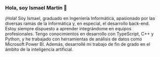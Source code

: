 ### Hola, soy Ismael Martín 👋

¡Hola! Soy Ismael, graduado en Ingeniería Informática, apasionado por las diversas ramas de la informática y, en especial, el desarrollo back-end. Estoy siempre dispuesto a aprender integrándome en equipos profesionales. Tengo conocimientos en desarrollo con TypeScript, C++ y Python, y he trabajado con herramientas de análisis de datos como Microsoft Power BI. Además, desarrollé mi trabajo de fin de grado en el ámbito de la inteligencia artificial.

<!--
**imh-02/imh-02** is a ✨ _special_ ✨ repository because its `README.md` (this file) appears on your GitHub profile.

Here are some ideas to get you started:

- 🔭 I’m currently working on ...
- 🌱 I’m currently learning ...
- 👯 I’m looking to collaborate on ...
- 🤔 I’m looking for help with ...
- 💬 Ask me about ...
- 📫 How to reach me: ...
- 😄 Pronouns: ...
- ⚡ Fun fact: ...
-->

